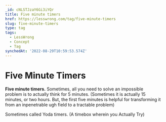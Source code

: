 ```yaml
---
_id: cNLSTJzaY6Gi3iYQr
title: Five minute timers
href: https://lesswrong.com/tag/five-minute-timers
slug: five-minute-timers
type: tag
tags:
  - LessWrong
  - Concept
  - Tag
synchedAt: '2022-08-29T10:59:53.574Z'
---
```


# Five Minute Timers

**Five minute timers.** Sometimes, all you need to solve an impossible problem is to actually think for 5 minutes. (Sometimes it is actually 15 minutes, or two hours. But, the first five minutes is helpful for transforming it from an inpenetrable ugh field to a tractable problem)

Sometimes called Yoda timers. (A timebox wherein you Actually Try)
